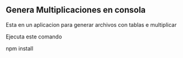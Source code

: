 ## Genera Multiplicaciones en consola

Esta en un aplicacion para generar archivos con tablas e multiplicar

Ejecuta este comando

npm install 